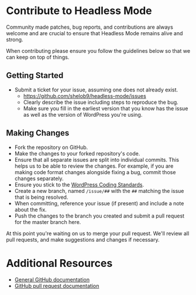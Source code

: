 # Contribute to Headless Mode

Community made patches, bug reports, and contributions are always welcome and are crucial to ensure that Headless Mode remains alive and strong.

When contributing please ensure you follow the guidelines below so that we can keep on top of things.

## Getting Started

* Submit a ticket for your issue, assuming one does not already exist.
  * https://github.com/shelob9/headless-mode/issues
  * Clearly describe the issue including steps to reproduce the bug.
  * Make sure you fill in the earliest version that you know has the issue as well as the version of WordPress you're using.

## Making Changes

* Fork the repository on GitHub.
* Make the changes to your forked repository's code.
* Ensure that all separate issues are split into individual commits. This helps us to be able to review the changes. For example, if you are making code format changes alongside fixing a bug, commit those changes separately.
* Ensure you stick to the [WordPress Coding Standards](http://codex.wordpress.org/WordPress_Coding_Standards).
* Create a new branch, named `/issue/##` with the `##` matching the issue that is being resolved.
* When committing, reference your issue (if present) and include a note about the fix.
* Push the changes to the branch you created and submit a pull request for the master branch here.

At this point you're waiting on us to merge your pull request. We'll review all pull requests, and make suggestions and changes if necessary.

# Additional Resources
* [General GitHub documentation](http://help.github.com/)
* [GitHub pull request documentation](http://help.github.com/send-pull-requests/)